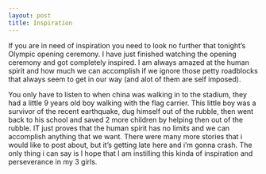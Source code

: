 ```yaml
---
layout: post
title: Inspiration
---
```



<p></p>  <p>If you are in need of inspiration you need to look no further that tonight’s Olympic opening ceremony. I have just finished watching the opening ceremony and got completely inspired. I am always amazed at the human spirit and how much we can accomplish if we ignore those petty roadblocks that always seem to get in our way (and alot of them are self imposed). </p>  <p>You only have to listen to when china was walking in to the stadium, they had a little 9 years old boy walking with the flag carrier. This little boy was a survivor of the recent earthquake, dug himself out of the rubble, then went back to his school and saved 2 more children by helping then out of the rubble. IT just proves that the human spirit has no limits and we can accomplish anything that we want. There were many more stories that i would like to post about, but it’s getting late here and i’m gonna crash. The only thing i can say is I hope that I am instilling this kinda of inspiration and perseverance in my 3 girls. </p>
